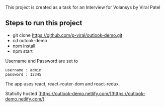 This project is created as a task for an Interview for Volansys by Viral Patel

## Steps to run this project

* git clone https://github.com/p-viral/outlook-demo.git
* cd outook-demo
* npm install
* npm start


Username and Password are set to 
```
username : admin
password : 12345
```

The app uses react, react-router-dom and react-redux.

Staticlly hosted [https://outlook-demo.netlify.com/](https://outlook-demo.netlify.com/)